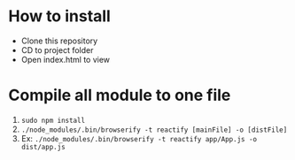 # How to install
* Clone this repository
* CD to project folder
* Open index.html to view

# Compile all module to one file
1. ```sudo npm install```
2. ```./node_modules/.bin/browserify -t reactify [mainFile] -o [distFile]```
3. Ex: ```./node_modules/.bin/browserify -t reactify app/App.js -o dist/app.js```
